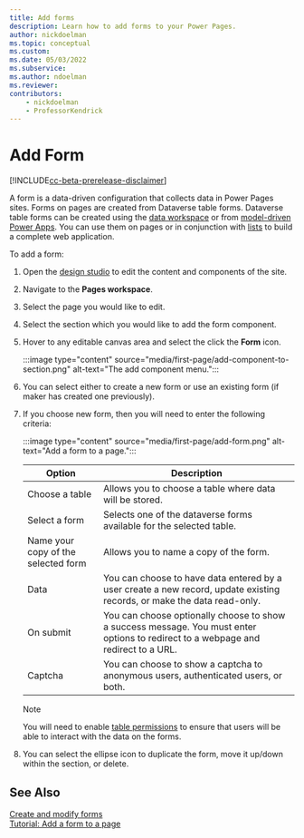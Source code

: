 ```yaml
---
title: Add forms
description: Learn how to add forms to your Power Pages.
author: nickdoelman
ms.topic: conceptual
ms.custom: 
ms.date: 05/03/2022
ms.subservice:
ms.author: ndoelman 
ms.reviewer: 
contributors:
    - nickdoelman
    - ProfessorKendrick
---
```


# Add Form

[!INCLUDE[cc-beta-prerelease-disclaimer](../includes/cc-beta-prerelease-disclaimer.md)]

A form is a data-driven configuration that collects data in Power Pages sites. Forms on pages are created from Dataverse table forms. Dataverse table forms can be created using the [data workspace](use-data-workspace.md) or from [model-driven Power Apps](/power-apps/maker/model-driven-apps/form-designer-overview/). You can use them on pages or in conjunction with [lists](add-list.md) to build a complete web application.

To add a form:

1. Open the [design studio](use-design-studio.md) to edit the content and components of the site.

1. Navigate to the **Pages workspace**.

1. Select the page you would like to edit.

1. Select the section which you would like to add the form component.

1. Hover to any editable canvas area and select the click the **Form** icon.

    :::image type="content" source="media/first-page/add-component-to-section.png" alt-text="The add component menu.":::

1. You can select either to create a new form or use an existing form (if maker has created one previously).

1. If you choose new form, then you will need to enter the following criteria:
  
    :::image type="content" source="media/first-page/add-form.png" alt-text="Add a form to a page.":::

    | Option | Description |
    | ----------- | ----------- |
    | Choose a table | Allows you to choose a table where data will be stored. |
    | Select a form | Selects one of the dataverse forms available for the selected table. |
    | Name your copy of the selected form| Allows you to name a copy of the form. |
    | Data | You can choose to have data entered by a user create a new record, update existing records, or make the data read-only. |
    | On submit | You can choose optionally choose to show a success message.  You must enter options to redirect to a webpage and redirect to a URL. |
    | Captcha | You can choose to show a captcha to anonymous users, authenticated users, or both.

    > [!NOTE]
    > You will need to enable [table permissions](../security/table-permissions.md) to ensure that users will be able to interact with the data on the forms.

1. You can select the ellipse icon to duplicate the form, move it up/down within the section, or delete.

## See Also

[Create and modify forms](../configure/data-workspace-forms.md)<br>
[Tutorial: Add a form to a page](tutorial-add-form-to-page.md)